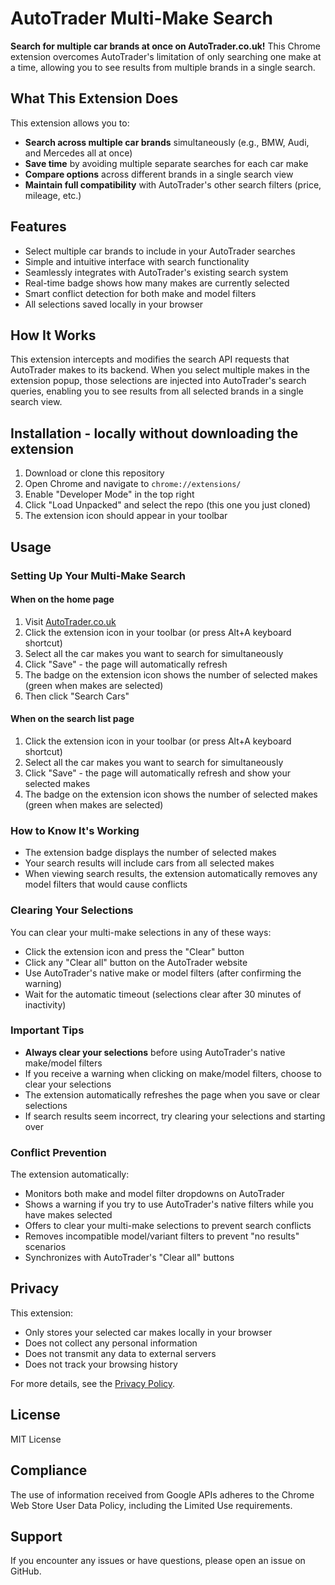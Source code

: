 # AutoTrader Multi-Make Search

**Search for multiple car brands at once on AutoTrader.co.uk!** 
This Chrome extension overcomes AutoTrader's limitation of only searching one make at a time, allowing you to see results from multiple brands in a single search.

## What This Extension Does

This extension allows you to:
- **Search across multiple car brands** simultaneously (e.g., BMW, Audi, and Mercedes all at once)
- **Save time** by avoiding multiple separate searches for each car make
- **Compare options** across different brands in a single search view
- **Maintain full compatibility** with AutoTrader's other search filters (price, mileage, etc.)

## Features

- Select multiple car brands to include in your AutoTrader searches
- Simple and intuitive interface with search functionality
- Seamlessly integrates with AutoTrader's existing search system
- Real-time badge shows how many makes are currently selected
- Smart conflict detection for both make and model filters
- All selections saved locally in your browser

## How It Works

This extension intercepts and modifies the search API requests that AutoTrader makes to its backend. When you select multiple makes in the extension popup, those selections are injected into AutoTrader's search queries, enabling you to see results from all selected brands in a single search view.

## Installation - locally without downloading the extension

1. Download or clone this repository
2. Open Chrome and navigate to `chrome://extensions/`
3. Enable "Developer Mode" in the top right
4. Click "Load Unpacked" and select the repo (this one you just cloned)
5. The extension icon should appear in your toolbar

## Usage

### Setting Up Your Multi-Make Search

#### When on the home page
1. Visit [AutoTrader.co.uk](https://www.autotrader.co.uk/)
2. Click the extension icon in your toolbar (or press Alt+A keyboard shortcut)
3. Select all the car makes you want to search for simultaneously
4. Click "Save" - the page will automatically refresh
5. The badge on the extension icon shows the number of selected makes (green when makes are selected)
6. Then click "Search Cars"

#### When on the search list page
1. Click the extension icon in your toolbar (or press Alt+A keyboard shortcut)
2. Select all the car makes you want to search for simultaneously
3. Click "Save" - the page will automatically refresh and show your selected makes
4. The badge on the extension icon shows the number of selected makes (green when makes are selected)

### How to Know It's Working
- The extension badge displays the number of selected makes
- Your search results will include cars from all selected makes
- When viewing search results, the extension automatically removes any model filters that would cause conflicts

### Clearing Your Selections
You can clear your multi-make selections in any of these ways:
- Click the extension icon and press the "Clear" button
- Click any "Clear all" button on the AutoTrader website
- Use AutoTrader's native make or model filters (after confirming the warning)
- Wait for the automatic timeout (selections clear after 30 minutes of inactivity)

### Important Tips
- **Always clear your selections** before using AutoTrader's native make/model filters
- If you receive a warning when clicking on make/model filters, choose to clear your selections
- The extension automatically refreshes the page when you save or clear selections
- If search results seem incorrect, try clearing your selections and starting over

### Conflict Prevention

The extension automatically:
- Monitors both make and model filter dropdowns on AutoTrader
- Shows a warning if you try to use AutoTrader's native filters while you have makes selected
- Offers to clear your multi-make selections to prevent search conflicts
- Removes incompatible model/variant filters to prevent "no results" scenarios
- Synchronizes with AutoTrader's "Clear all" buttons

## Privacy

This extension:
- Only stores your selected car makes locally in your browser
- Does not collect any personal information
- Does not transmit any data to external servers
- Does not track your browsing history

For more details, see the [Privacy Policy](privacy.html).

## License

MIT License

## Compliance

The use of information received from Google APIs adheres to the Chrome Web Store User Data Policy, including the Limited Use requirements.

## Support

If you encounter any issues or have questions, please open an issue on GitHub.
